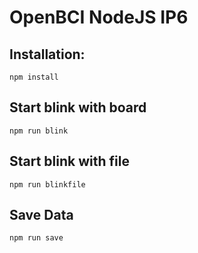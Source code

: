 # OpenBCI NodeJS IP6

## Installation:
``` npm install ``` 

## Start blink with board
``` npm run blink ``` 

## Start blink with file
``` npm run blinkfile ```

## Save Data
``` npm run save ``` 